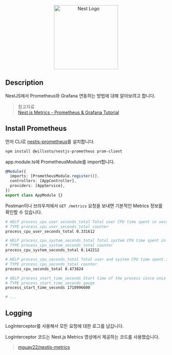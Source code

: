 <p align="center">
  <a href="http://nestjs.com/" target="blank"><img src="https://nestjs.com/img/logo-small.svg" width="200" alt="Nest Logo" /></a>
</p>

## Description

NestJS에서 Prometheus와 Grafana 연동하는 방법에 대해 알아보려고 합니다.

> 참고자료  
> [Nest.js Metrics - Prometheus & Grafana Tutorial](https://www.youtube.com/watch?v=2ESOGJTXv1s&t=162s)

## Install Prometheus

먼저 CLI로 [nestjs-prometheus](https://github.com/willsoto/nestjs-prometheus)를 설치합니다.

```bash
npm install @willsoto/nestjs-prometheus prom-client
```

app.module.ts에 PrometheusModule를 import합니다.

```typescript
@Module({
  imports: [PrometheusModule.register()],
  controllers: [AppController],
  providers: [AppService],
})
export class AppModule {}
```

Postman이나 브라우저에서 `GET /metrics` 요청을 보내면 기본적인 Metrics 정보를 확인할 수 있습니다.

```bash
# HELP process_cpu_user_seconds_total Total user CPU time spent in seconds.
# TYPE process_cpu_user_seconds_total counter
process_cpu_user_seconds_total 0.331612

# HELP process_cpu_system_seconds_total Total system CPU time spent in seconds.
# TYPE process_cpu_system_seconds_total counter
process_cpu_system_seconds_total 0.142212

# HELP process_cpu_seconds_total Total user and system CPU time spent in seconds.
# TYPE process_cpu_seconds_total counter
process_cpu_seconds_total 0.473824

# HELP process_start_time_seconds Start time of the process since unix epoch in seconds.
# TYPE process_start_time_seconds gauge
process_start_time_seconds 1710996600

# ...
```

## Logging

LogInterceptor를 사용해서 모든 요청에 대한 로그를 남깁니다.

LogInterceptor 코드는 Nest.js Metrics 영상에서 제공하는 코드를 사용했습니다.

> [mguay22/nestjs-metrics](https://github.com/mguay22/nestjs-metrics/blob/main/src/logging.interceptor.ts)
